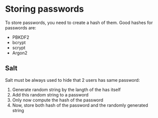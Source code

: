 #                  Storing passwords

To store passwords, you need to create a hash of them. Good hashes for passwords are:
- PBKDF2
- bcrypt
- scrypt
- Argon2

##                 Salt

Salt must be always used to hide that 2 users has same password:
1) Generate random string by the langth of the has itself
2) Add this random string to a password
3) Only now compute the hash of the password
4) Now, store both hash of the password and the randomly generated string
